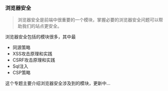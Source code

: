 ### 浏览器安全

> 浏览器安全是前端中很重要的一个模块，掌握必要的浏览器安全问题可以帮助我们的站点更安全。

浏览器安全包括的模块很多，其中最

- 同源策略
- XSS攻击原理和实践
- CSRF攻击原理和实践
- Sql注入
- CSP策略

这个专题主要介绍浏览器安全涉及到的模块，更新中...
